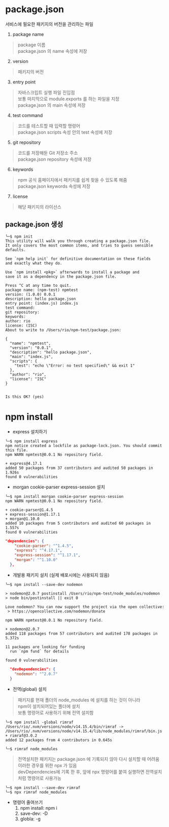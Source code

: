 # package.json

서비스에 필요한 패키지의 버전을 관리하는 파일

1. package name
> package 이름  
package.json 의 name 속성에 저장
2. version
> 패키지의 버전
3. entry point
>자바스크립트 실행 파일 진입점  
보통 마지막으로 module.exports 를 하는 파일을 지정  
package.json 의 main 속성에 저장
4. test command
>코드를 테스트할 때 입력할 명령어  
package.json scripts 속성 안의 test 속성에 저장
5. git repository
> 코드를 저장해둔 Git 저장소 주소  
package.json repository 속성에 저장
6. keywords
>npm 공식 홈페이지에서 패키지를 쉽게 찾을 수 있도록 해줌  
package.json keywords 속성에 저장
7. license
> 해당 패키지의 라이선스

## package.json 생성
```shell
╰─$ npm init
This utility will walk you through creating a package.json file.
It only covers the most common items, and tries to guess sensible defaults.

See `npm help init` for definitive documentation on these fields
and exactly what they do.

Use `npm install <pkg>` afterwards to install a package and
save it as a dependency in the package.json file.

Press ^C at any time to quit.
package name: (npm-test) npmtest
version: (1.0.0) 0.0.1
description: hello package.json
entry point: (index.js) index.js
test command: 
git repository: 
keywords: 
author: rio
license: (ISC) 
About to write to /Users/rio/npm-test/package.json:

{
  "name": "npmtest",
  "version": "0.0.1",
  "description": "hello package.json",
  "main": "index.js",
  "scripts": {
    "test": "echo \"Error: no test specified\" && exit 1"
  },
  "author": "rio",
  "license": "ISC"
}


Is this OK? (yes) 

```

# npm install
- express 설치하기
```shell
╰─$ npm install express
npm notice created a lockfile as package-lock.json. You should commit this file.
npm WARN npmtest@0.0.1 No repository field.

+ express@4.17.1
added 50 packages from 37 contributors and audited 50 packages in 1.926s
found 0 vulnerabilities
```
- morgan cookie-parser express-session 설치
```shell
╰─$ npm install morgan cookie-parser express-session
npm WARN npmtest@0.0.1 No repository field.

+ cookie-parser@1.4.5
+ express-session@1.17.1
+ morgan@1.10.0
added 10 packages from 5 contributors and audited 60 packages in 1.557s
found 0 vulnerabilities
```
```json
"dependencies": {
    "cookie-parser": "^1.4.5",
    "express": "^4.17.1",
    "express-session": "^1.17.1",
    "morgan": "^1.10.0"
  },
```
- 개발용 패키지 설치 (실제 배포시에는 사용되지 않음)
```shell
╰─$ npm install --save-dev nodemon

> nodemon@2.0.7 postinstall /Users/rio/npm-test/node_modules/nodemon
> node bin/postinstall || exit 0

Love nodemon? You can now support the project via the open collective:
 > https://opencollective.com/nodemon/donate

npm WARN npmtest@0.0.1 No repository field.

+ nodemon@2.0.7
added 118 packages from 57 contributors and audited 178 packages in 5.372s

11 packages are looking for funding
  run `npm fund` for details

found 0 vulnerabilities
```
```json
  "devDependencies": {
    "nodemon": "^2.0.7"
  }
```
- 전역(global) 설치
>패키지를 현재 폴더의 node_modules 에 설치를 하는 것이 아니라  
npm이 설치되어있는 폴더에 설치  
보통 명령어로 사용하기 위해 전역 설치함
```shell
╰─$ npm install -global rimraf
/Users/rio/.nvm/versions/node/v14.15.4/bin/rimraf -> /Users/rio/.nvm/versions/node/v14.15.4/lib/node_modules/rimraf/bin.js
+ rimraf@3.0.2
added 12 packages from 4 contributors in 0.645s

╰─$ rimraf node_modules
```
>전역설치한 패키지는 package.json 에 기록되지 않아 다시 설치할 때 어려움  
이러한 경우를 위한 npx 가 있음  
devDependencies에 기록 한 후, 앞에 npx 명령어를 붙여 실행하면 전역설치처럼 명령어로 사용가능
```shell
╰─$ npm install --save-dev rimraf
╰─$ npx rimraf node_modules
```
- 명령어 줄여쓰기
  1. npm install: npm i  
  1. save-dev: -D  
  1. globla: -g